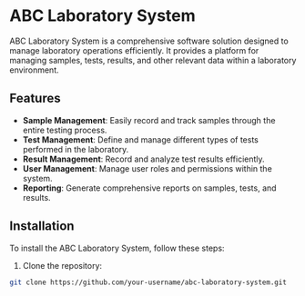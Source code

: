 # ABC Laboratory System

ABC Laboratory System is a comprehensive software solution designed to manage laboratory operations efficiently. It provides a platform for managing samples, tests, results, and other relevant data within a laboratory environment.

## Features

- **Sample Management**: Easily record and track samples through the entire testing process.
- **Test Management**: Define and manage different types of tests performed in the laboratory.
- **Result Management**: Record and analyze test results efficiently.
- **User Management**: Manage user roles and permissions within the system.
- **Reporting**: Generate comprehensive reports on samples, tests, and results.

## Installation

To install the ABC Laboratory System, follow these steps:

1. Clone the repository:

```bash
git clone https://github.com/your-username/abc-laboratory-system.git
